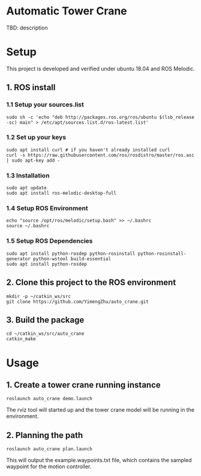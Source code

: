 # Automatic Tower Crane

TBD: description

# Setup
This project is developed and verified under ubuntu 18.04 and ROS Melodic.

## 1. ROS install
### 1.1 Setup your sources.list
```
sudo sh -c 'echo "deb http://packages.ros.org/ros/ubuntu $(lsb_release -sc) main" > /etc/apt/sources.list.d/ros-latest.list'
```
### 1.2  Set up your keys
```
sudo apt install curl # if you haven't already installed curl
curl -s https://raw.githubusercontent.com/ros/rosdistro/master/ros.asc | sudo apt-key add -
```

### 1.3 Installation
```
sudo apt update
sudo apt install ros-melodic-desktop-full
```

### 1.4 Setup ROS Environment
```
echo "source /opt/ros/melodic/setup.bash" >> ~/.bashrc
source ~/.bashrc
```

### 1.5 Setup ROS Dependencies
```
sudo apt install python-rosdep python-rosinstall python-rosinstall-generator python-wstool build-essential
sudo apt install python-rosdep
```


## 2. Clone this project to the ROS environment
```
mkdir -p ~/catkin_ws/src
git clone https://github.com/YimengZhu/auto_crane.git
```

## 3. Build the package
```
cd ~/catkin_ws/src/auto_crane
catkin_make
```

# Usage

## 1. Create a tower crane running instance
```
roslaunch auto_crane demo.launch
```
The rviz tool will started up and the tower crane model will be running in the environment.

## 2. Planning the path
```
roslaunch auto_crane plan.launch
```
This will output the example.waypoints.txt file, which contains the sampled waypoint for the motion controller.
